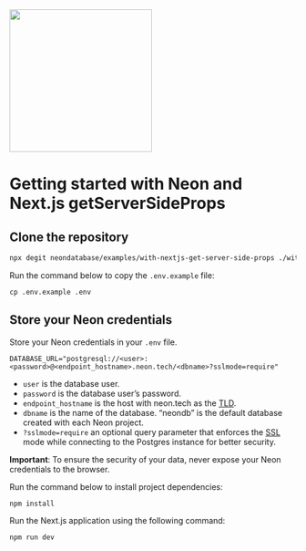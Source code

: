 <img width="250px" src="https://neon.tech/brand/neon-logo-dark-color.svg" />

# Getting started with Neon and Next.js getServerSideProps

## Clone the repository

```bash
npx degit neondatabase/examples/with-nextjs-get-server-side-props ./with-nextjs-get-server-side-props
```

Run the command below to copy the `.env.example` file:

```
cp .env.example .env
```

## Store your Neon credentials

Store your Neon credentials in your `.env` file.

```
DATABASE_URL="postgresql://<user>:<password>@<endpoint_hostname>.neon.tech/<dbname>?sslmode=require"
```

- `user` is the database user.
- `password` is the database user’s password.
- `endpoint_hostname` is the host with neon.tech as the [TLD](https://www.cloudflare.com/en-gb/learning/dns/top-level-domain/).
- `dbname` is the name of the database. “neondb” is the default database created with each Neon project.
- `?sslmode=require` an optional query parameter that enforces the [SSL](https://www.cloudflare.com/en-gb/learning/ssl/what-is-ssl/) mode while connecting to the Postgres instance for better security.

**Important**: To ensure the security of your data, never expose your Neon credentials to the browser.

Run the command below to install project dependencies:

```
npm install
```

Run the Next.js application using the following command:

```
npm run dev
```
